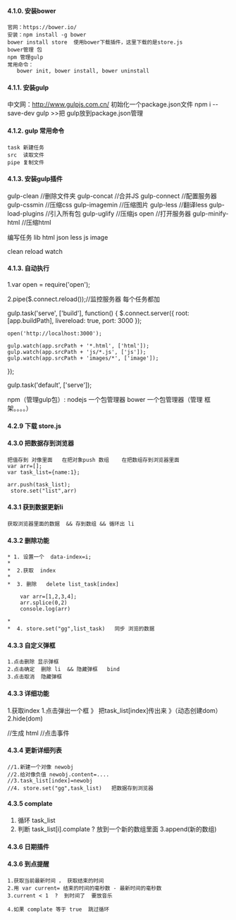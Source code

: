 #### 4.1.0. 安装bower

	官网：https://bower.io/
	安装：npm install -g bower
	bower install store  使用bower下载插件，这里下载的是store.js
    bower管理 包
    npm 管理gulp
	常用命令：
	   bower init, bower install, bower uninstall



#### 4.1.1. 安装gulp

  中文网：http://www.gulpjs.com.cn/
  初始化一个package.json文件
  npm i --save-dev gulp >>把 gulp放到package.json管理


#### 4.1.2. gulp 常用命令
    task 新建任务
    src  读取文件
    pipe 复制文件

#### 4.1.3. 安装gulp插件
  gulp-clean  //删除文件夹
  gulp-concat  //合并JS
  gulp-connect  //配置服务器
  gulp-cssmin  //压缩css
  gulp-imagemin //压缩图片
  gulp-less  //翻译less
  gulp-load-plugins  //引入所有包
  gulp-uglify  //压缩js
  open //打开服务器
  gulp-minify-html   //压缩html

  编写任务
  lib
  html
  json
  less
  js
  image



  clean
  reload
  watch


#### 4.1.3. 自动执行

1.var open = require('open');

2.pipe($.connect.reload());//监控服务器  每个任务都加

gulp.task('serve', ['build'], function() {
    $.connect.server({
        root: [app.buildPath],
        livereload: true,
        port: 3000
    });

    open('http://localhost:3000');

    gulp.watch(app.srcPath + '*.html', ['html']);
    gulp.watch(app.srcPath + 'js/*.js', ['js']);
    gulp.watch(app.srcPath + 'images/*', ['image']);
});

gulp.task('default', ['serve']);





npm（管理gulp包）: nodejs 一个包管理器
bower  一个包管理器（管理 框架。。。。）


#### 4.2.9  下载 store.js

#### 4.3.0  把数据存到浏览器

    把值存到 对像里面   在把对象push 数组    在把数组存到浏览器里面
    var arr=[];
    var task_list={name:1};

    arr.push(task_list);
     store.set("list",arr)


#### 4.3.1  获到数据更新li

    获取浏览器里面的数据  && 存到数组 && 循环出 li


#### 4.3.2  删除功能

    * 1. 设置一个  data-index=i;
    *
    *  2.获取  index
    *
    *  3. 删除   delete list_task[index]

        var arr=[1,2,3,4];
        arr.splice(0,2)
        console.log(arr)

    *
    *  4. store.set("gg",list_task)   同步 浏览的数据


#### 4.3.3  自定义弹框

    1.点击删除 显示弹框
    2.点击确定  删除 li  && 隐藏弹框   bind
    3.点击取消  隐藏弹框


#### 4.3.3  详细功能

   1.获取index
   1.点击弹出一个框 》 把task_list[index]传出来 》（动态创建dom）
   2.hide(dom)

   //生成 html
   //点击事件


#### 4.3.4  更新详细列表

    //1.新建一个对像 newobj
    //2.给对像负值 newobj.content=....
    //3.task_list[index]=newobj
    //4. store.set("gg",task_list)   把数据存到浏览器


#### 4.3.5  complate

  1. 循环 task_list
  2. 判断 task_list[i].complate ?  放到一个新的数组里面
  3.append(新的数组)


#### 4.3.6  日期插件




#### 4.3.6  到点提醒

    1.获取当前最新时间 ， 获取结束的时间
    2.用 var current= 结束的时间的毫秒数 - 最新时间的毫秒数
    3.current < 1  ?  到时间了  要放音乐

    4.如果 complate 等于 true  跳过循环